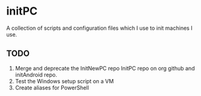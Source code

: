 # initPC
A collection of scripts and configuration files which I use to init machines I use.

## TODO

1. Merge and deprecate the InitNewPC repo InitPC repo on org github and initAndroid repo.
2. Test the Windows setup script on a VM
3. Create aliases for PowerShell
